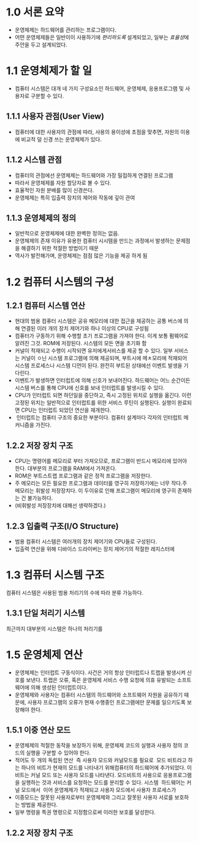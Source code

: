# 1.0 서론 요약
- 운영체제는 하드웨어를 관리하는 프로그램이다.
- 어떤 운영체제들은 일반이이 사용하기에 *편리하도록* 설계되었고, 일부는 *효율성*에 주안을 두고 설계되었다.

# 1.1 운영체제가 할 일
- 컴퓨터 시스템은 대개 네 가지 구성요소인 하드웨어, 운영체제, 응용프로그램 및 사용자로 구분할 수 있다.

## 1.1.1 사용자 관점(User View)
- 컴퓨터에 대한 사용자의 관점에 따라, 사용의 용이성에 초점을 맞추면, 자원의 이용에 비교적 덜 신경 쓰는 운영체제가 있다.

## 1.1.2 시스템 관점
- 컴퓨터의 관점에선 운영체제는 하드웨어와 가장 밀접하게 연결된 프로그램
- 따라서 운영체제를 자원 할당자로 볼 수 있다.
- 효율적인 자원 분배를 많이 신경쓴다.
- 운영체제는 특히 입출력 장치의 제어와 작동에 깊이 관여

## 1.1.3 운영체제의 정의
- 일반적으로 운영체제에 대한 완벽한 정의는 없음.
- 운영체제의 존재 이유가 유용한 컴퓨터 시시템을 만드는 과정에서 발생하는 문제점을 해결하기 위한 적절한 방법이기 때문
- 역사가 발전해가며, 운영체제는 점점 많은 기능을 제공 하게 됨

# 1.2 컴퓨터 시스템의 구성

## 1.2.1 컴퓨터 시스템 연산

- 현대의 범용 컴퓨터 시스템은 공유 메모리에 대한 접근을 제공하는 공통 버스에 의해 연결된 이러 개의 장치 제어기와 하나 이상의 CPU로 구성됨
- 컴퓨터가 구동하기 위해 수행할 초기 프로그램을 가져야 한다. 이게 보통 펌웨어로 알려진 그것. ROM에 저장된다. 시스템의 모든 면을 초기화 함
- 커널이 적재되고 수행이 시작되면 유저에게서비스를 제공 할 수 있다. 일부 서비스는 커널이 ㅇ닌 시스템 프로그램에 의해 제공되며, 부트시에 메ㅊ모리에 적재되어 시스템 프로세스나 시스템 디먼이 된다. 완전히 부트된 상태에선 이벤트 발생을 기다린다.
- 이벤트가 발생하면 인터럽트에 의해 신호가 보내어진다. 하드웨어는 어느 순간이든 시스템 버스를 통해 CPU에 신호를 보내 인터럽트를 발생시킬 수 있다.
- CPU가 인터럽트 되면 하던일을 중단하고, 즉시 고정된 위치로 실행을 옮긴다. 이런 고정된 위치는 일반적으로 인터럽트를 위한 서비스 루틴이 실행된다. 실행이 완료되면 CPU는 인터럽트 되었던 연산을 재개한다.
-  인터럽트는 컴퓨터 구조의 중요한 부분이다. 컴퓨터 설계마다 각자의 인터럽트 메커니즘을 가진다.

## 1.2.2 저장 장치 구조

- CPU는 명령어를 메모리로 부터 가져오므로, 프로그램이 반드시 메모리에 있어야 한다. 대부분의 프로그램을 RAM에서 가져온다.
- ROM은 부트스트랩 프로그램과 같은 정적 프로그램을 저장한다.
- 주 메모리는 모든 필요한 프로그램과 데이터를 영구히 저장하기에는 너무 작다.주 메모리는 휘발성 저장장치다. 이 두이유로 인해 프로그램이 메모리에 영구히 존재하는 건 불가능하다.
- (비휘발성 저장장치에 대해선 생략하겠다.)

## 1.2.3 입출력 구조(I/O Structure)
- 범용 컴퓨터 시스템은 여러개의 장치 제어기와 CPU들로 구성된다.
- 입출력 연산을 위해 디바이스 드라이버는 장치 제어기의 적절한 레지스터에 

# 1.3 컴퓨터 시스템 구조
컴퓨터 시스템은 사용된 범용 처리기의 수에 따라 분류 가능하다.
## 1.3.1 단일 처리기 시스템
최근까지 대부분의 시스템은 하나의 처리기를  

# 1.5 운영체제 연산 
- 운영체제는 인터럽트 구동식이다. 사건은 거의 항상 인터럽트나 트랩을 발생시켜 신호를 보낸다. 트랩은 오류, 혹은 운영체제 서비스 수행 요청에 의휴 유발되는 소프트웨어에 의해 생성된 인터럽트이다. 
- 운영체제와 사용자는 컴퓨터 시스템의 하드웨어와 소프트웨어 자원을 공유하기 때문에, 사용자 프로그램의 오류가 현재 수행중인 프로그램에만 문제를 일으키도록 보장해야 한다.
## 1.5.1 이중 연산 모드
- 운영체제의 적절한 동작을 보장하기 위해, 운영체제 코드의 실행과 사용자 정의 코드의 실행을 구분할 수 있어야 한다.
- 적어도 두 개의 독립된 연산  즉 사용자 모드와 커널모드를 필요로  모드 비트라고 하는 하나의 비트가 현재의 모드를 나타내기 위해컴퓨터의 하드웨어에 추가되었다. 이 비트는 커널 모드 또는 사용자 모드를 나타낸다. 모드비트의 사용으로 응용프로그램을 실행하는 것과 서비스를 요청하는 모드를 분리할 수 있다.
시스템  하드웨어는 커널 모드에서  이어 운영체제가 적재되고 사용자 모드에서 사용자 프로세스가  
- 이중모드는 잘못된 사용자로부터 운영체제와 그리고 잘못된 사용자 서로를 보호하는 방법을 제공한다.
- 일부 명령을 특권 명령으로 지정함으로써 이러한 보호를 달성한다.


## 1.2.2 저장 장치 구조 
